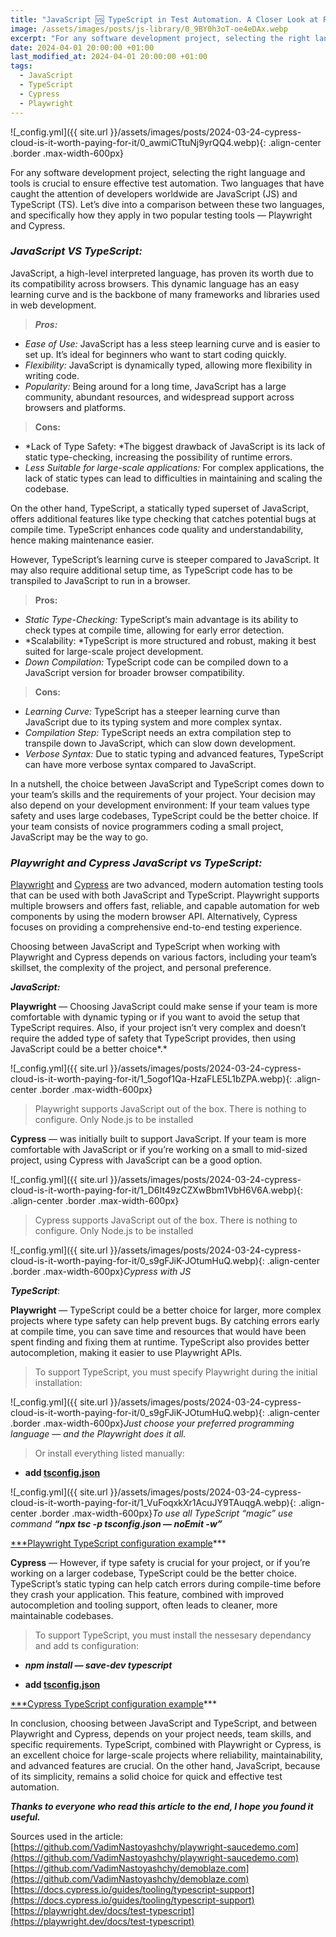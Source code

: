 ```yaml
---
title: "JavaScript 🆚 TypeScript in Test Automation. A Closer Look at Playwright and Cypress"
image: /assets/images/posts/js-library/0_9BY0h3oT-oe4eDAx.webp
excerpt: "For any software development project, selecting the right language and tools is crucial to ensure effective test automation. Two languages that have caught the attention of developers worldwide are JavaScript (JS) and TypeScript (TS). Let’s dive into a comparison between these two languages, and specifically how they apply in two popular testing tools — Playwright and Cypress."
date: 2024-04-01 20:00:00 +01:00
last_modified_at: 2024-04-01 20:00:00 +01:00
tags:
  - JavaScript
  - TypeScript
  - Cypress
  - Playwright
---
```


![_config.yml]({{ site.url }}/assets/images/posts/2024-03-24-cypress-cloud-is-it-worth-paying-for-it/0_awmiCTtuNj9yrQQ4.webp){: .align-center .border .max-width-600px}

For any software development project, selecting the right language and tools is crucial to ensure effective test automation. Two languages that have caught the attention of developers worldwide are JavaScript (JS) and TypeScript (TS). Let’s dive into a comparison between these two languages, and specifically how they apply in two popular testing tools — Playwright and Cypress.

### ***JavaScript VS TypeScript:***

JavaScript, a high-level interpreted language, has proven its worth due to its compatibility across browsers. This dynamic language has an easy learning curve and is the backbone of many frameworks and libraries used in web development.
> ***Pros:***
- *Ease of Use:* JavaScript has a less steep learning curve and is easier to set up. It’s ideal for beginners who want to start coding quickly.
- *Flexibility:* JavaScript is dynamically typed, allowing more flexibility in writing code. 
- *Popularity:* Being around for a long time, JavaScript has a large community, abundant resources, and widespread support across browsers and platforms.
> **Cons:**
- *Lack of Type Safety: *The biggest drawback of JavaScript is its lack of static type-checking, increasing the possibility of runtime errors.
- *Less Suitable for large-scale applications:* For complex applications, the lack of static types can lead to difficulties in maintaining and scaling the codebase.

On the other hand, TypeScript, a statically typed superset of JavaScript, offers additional features like type checking that catches potential bugs at compile time. TypeScript enhances code quality and understandability, hence making maintenance easier.

However, TypeScript’s learning curve is steeper compared to JavaScript. It may also require additional setup time, as TypeScript code has to be transpiled to JavaScript to run in a browser.
> **Pros:**
- *Static Type-Checking:* TypeScript’s main advantage is its ability to check types at compile time, allowing for early error detection.
- *Scalability: *TypeScript is more structured and robust, making it best suited for large-scale project development.
- *Down Compilation:* TypeScript code can be compiled down to a JavaScript version for broader browser compatibility.
> **Cons:**
- *Learning Curve:* TypeScript has a steeper learning curve than JavaScript due to its typing system and more complex syntax.
- *Compilation Step:* TypeScript needs an extra compilation step to transpile down to JavaScript, which can slow down development.
- *Verbose Syntax:* Due to static typing and advanced features, TypeScript can have more verbose syntax compared to JavaScript.

In a nutshell, the choice between JavaScript and TypeScript comes down to your team’s skills and the requirements of your project. Your decision may also depend on your development environment: If your team values type safety and uses large codebases, TypeScript could be the better choice. If your team consists of novice programmers coding a small project, JavaScript may be the way to go.

### ***Playwright and Cypress JavaScript vs TypeScript:***

[Playwright](https://playwright.dev/) and [Cypress](https://www.cypress.io/) are two advanced, modern automation testing tools that can be used with both JavaScript and TypeScript. Playwright supports multiple browsers and offers fast, reliable, and capable automation for web components by using the modern browser API. Alternatively, Cypress focuses on providing a comprehensive end-to-end testing experience.

Choosing between JavaScript and TypeScript when working with Playwright and Cypress depends on various factors, including your team’s skillset, the complexity of the project, and personal preference.

***JavaScript:***

**Playwright** — Choosing JavaScript could make sense if your team is more comfortable with dynamic typing or if you want to avoid the setup that TypeScript requires. Also, if your project isn’t very complex and doesn’t require the added type of safety that TypeScript provides, then using JavaScript could be a better choice*.*

![_config.yml]({{ site.url }}/assets/images/posts/2024-03-24-cypress-cloud-is-it-worth-paying-for-it/1_5ogof1Qa-HzaFLE5L1bZPA.webp){: .align-center .border .max-width-600px}

> Playwright supports JavaScript out of the box. There is nothing to configure. Only Node.js to be installed

**Cypress** — was initially built to support JavaScript. If your team is more comfortable with JavaScript or if you’re working on a small to mid-sized project, using Cypress with JavaScript can be a good option.

![_config.yml]({{ site.url }}/assets/images/posts/2024-03-24-cypress-cloud-is-it-worth-paying-for-it/1_D6It49zCZXwBbm1VbH6V6A.webp){: .align-center .border .max-width-600px}

> Cypress supports JavaScript out of the box. There is nothing to configure. Only Node.js to be installed

![_config.yml]({{ site.url }}/assets/images/posts/2024-03-24-cypress-cloud-is-it-worth-paying-for-it/0_s9gFJiK-JOtumHuQ.webp){: .align-center .border .max-width-600px}*Cypress with JS*

***TypeScript***:

**Playwright** — TypeScript could be a better choice for larger, more complex projects where type safety can help prevent bugs. By catching errors early at compile time, you can save time and resources that would have been spent finding and fixing them at runtime. TypeScript also provides better autocompletion, making it easier to use Playwright APIs.
> To support TypeScript, you must specify Playwright during the initial installation:

![_config.yml]({{ site.url }}/assets/images/posts/2024-03-24-cypress-cloud-is-it-worth-paying-for-it/0_s9gFJiK-JOtumHuQ.webp){: .align-center .border .max-width-600px}*Just choose your preferred programming language — and the Playwright does it all.*

> Or install everything listed manually:

* **add [tsconfig.json](http://www.typescriptlang.org/docs/handbook/tsconfig-json.html)**

![_config.yml]({{ site.url }}/assets/images/posts/2024-03-24-cypress-cloud-is-it-worth-paying-for-it/1_VuFoqxkXr1AcuJY9TAuqgA.webp){: .align-center .border .max-width-600px}*To use all TypeScript “magic” use command **“npx tsc -p tsconfig.json — noEmit -w”***

[***Playwright TypeScript configuration example](https://github.com/VadimNastoyashchy/playwright-saucedemo.com)***

**Cypress** — However, if type safety is crucial for your project, or if you’re working on a larger codebase, TypeScript could be the better choice. TypeScript’s static typing can help catch errors during compile-time before they crash your application. This feature, combined with improved autocompletion and tooling support, often leads to cleaner, more maintainable codebases.
> To support TypeScript, you must install the nessesary dependancy and add ts configuration:

* ***npm install — save-dev typescript***

* **add [tsconfig.json](http://www.typescriptlang.org/docs/handbook/tsconfig-json.html)**

[***Cypress TypeScript configuration example](https://github.com/VadimNastoyashchy/demoblaze.com)***

In conclusion, choosing between JavaScript and TypeScript, and between Playwright and Cypress, depends on your project needs, team skills, and specific requirements. TypeScript, combined with Playwright or Cypress, is an excellent choice for large-scale projects where reliability, maintainability, and advanced features are crucial. On the other hand, JavaScript, because of its simplicity, remains a solid choice for quick and effective test automation.

***Thanks to everyone who read this article to the end, I hope you found it useful.***

Sources used in the article:
[https://github.com/VadimNastoyashchy/playwright-saucedemo.com](https://github.com/VadimNastoyashchy/playwright-saucedemo.com)
[https://github.com/VadimNastoyashchy/demoblaze.com](https://github.com/VadimNastoyashchy/demoblaze.com)
[https://docs.cypress.io/guides/tooling/typescript-support](https://docs.cypress.io/guides/tooling/typescript-support)
[https://playwright.dev/docs/test-typescript](https://playwright.dev/docs/test-typescript)

